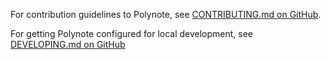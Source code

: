 For contribution guidelines to Polynote, see [CONTRIBUTING.md on GitHub](https://github.com/polynote/polynote/blob/master/CONTRIBUTING.md). 

For getting Polynote configured for local development, see [DEVELOPING.md on GitHub](https://github.com/polynote/polynote/blob/master/DEVELOPING.md)